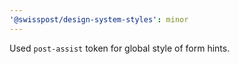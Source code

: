 ```yaml
---
'@swisspost/design-system-styles': minor
---
```


Used `post-assist` token for global style of form hints.
